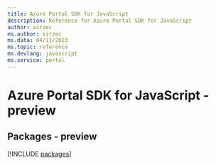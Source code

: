 ```yaml
---
title: Azure Portal SDK for JavaScript
description: Reference for Azure Portal SDK for JavaScript
author: xirzec
ms.author: xirzec
ms.data: 04/11/2023
ms.topic: reference
ms.devlang: javascript
ms.service: portal
---
```

# Azure Portal SDK for JavaScript - preview
## Packages - preview
[!INCLUDE [packages](portal-index.md)]